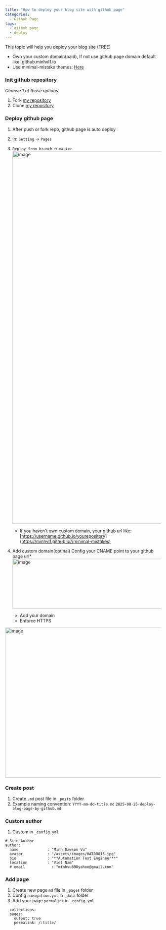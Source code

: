 ```yaml
---
title: "How to deploy your blog site with github page"
categories:
  - Github Page
tags:
  - github page
  - deploy
---
```


This topic will help you deploy your blog site (FREE)

* Own your custom domain(paid), If not use github page domain default like: github.minhvl1.io 
* Use minimal-mistake themes: [Here](https://mademistakes.com/)

### Init github repository
*Choose 1 of those options*
  1. Fork [my repository](https://github.com/minhvl1/minimal-mistakes)
  2. Clone [my repository](https://github.com/minhvl1/minimal-mistakes)

### Deploy github page
  1. After push or fork repo, github page is auto deploy 
  2. in: `Setting` -> `Pages`
  3. `Deploy from branch` -> `master`
     <img width="2332" height="1202" alt="image" src="https://github.com/user-attachments/assets/475f5485-d4f0-4e75-844d-790a09d81ff0" />

      * If you haven't own custom domain, your github url like: [https://username.github.io/yourepository](https://minhvl1.github.io//minimal-mistakes)

  5. Add custom domain(optinal)
      Config your CNAME point to your github page url*
     <img width="2336" height="160" alt="image" src="https://github.com/user-attachments/assets/bae35323-8912-467e-97ce-2c3c5b8c2b40" />

      * Add your domain
      * Enforce HTTPS
  <img width="1672" height="484" alt="image" src="https://github.com/user-attachments/assets/6b8dc57b-a7eb-4ddc-817f-8826ba5c16f8" />

### Create post
  1. Create `.md` post file in `_posts` folder
  2. Example naming convention: 
  `YYYY-mm-dd-title.md`
  `2025-08-25-deploy-blog-page-by-github.md`

### Custom author
  1. Custom in `_config.yml`
  ```
  # Site Author
  author:
    name             : "Minh Dawson Vu"
    avatar           : "/assets/images/HAT00815.jpg"
    bio              : "**Automation Test Engineer**"
    location         : "Viet Nam"
    # email            : "minhvu890yahoo@gmail.com"
  ```
### Add page
  1. Create new page `md` file in `_pages` folder
  2. Config `navigation.yml` in `_data` folder
  3. Add your page `permalink` in `_config.yml`
  ```
    collections:
    pages:
      output: true
      permalink: /:title/
  ```
